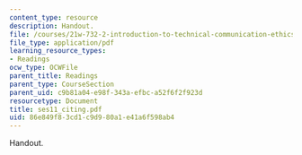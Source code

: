 ```yaml
---
content_type: resource
description: Handout.
file: /courses/21w-732-2-introduction-to-technical-communication-ethics-in-science-and-technology-fall-2006/86e849f83cd1c9d980a1e41a6f598ab4_ses11_citing.pdf
file_type: application/pdf
learning_resource_types:
- Readings
ocw_type: OCWFile
parent_title: Readings
parent_type: CourseSection
parent_uid: c9b81a04-e98f-343a-efbc-a52f6f2f923d
resourcetype: Document
title: ses11_citing.pdf
uid: 86e849f8-3cd1-c9d9-80a1-e41a6f598ab4
---
```

Handout.

